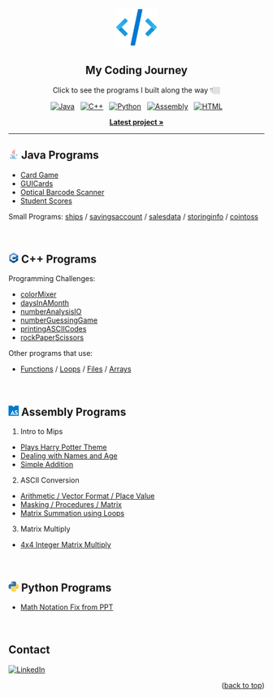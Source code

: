 <!-- Top of README anchor -->
<a name="readme-top"></a>

<!-- PROJECT LOGO -->
<br />
<div align="center">
  <div>
    <img src="icons/logo.png" alt="Logo" width="80" height="80">
  </div>

  <h2 align="center">My Coding Journey</h2>

  <p align="center">
    Click to see the programs I built along the way 👇🏼
  </p>
  
  <div>
    <a href="https://github.com/ow-n/My-Practice-Projects/tree/main/Java"><img src="https://img.shields.io/badge/Java-ED8B00?style=for-the-badge&logo=coffeescript&logoColor=white" alt="Java"></a>
    &nbsp;
    <a href="https://github.com/ow-n/My-Practice-Projects/tree/main/C%2B%2B"><img src="https://img.shields.io/badge/C%2B%2B-00599C?style=for-the-badge&logo=cplusplus&logoColor=#00599C" alt="C++"></a>
    &nbsp;
    <a href="https://github.com/ow-n/My-Practice-Projects/tree/main/Python"><img src="https://img.shields.io/badge/Python-2372b4?style=for-the-badge&logo=python&logoColor=white" alt="Python"></a>
    &nbsp;
    <a href="https://github.com/ow-n/My-Practice-Projects/tree/main/Assembly"><img src="https://img.shields.io/badge/Assembly-654FF0?style=for-the-badge&logo=assemblyscript&logoColor=white" alt="Assembly"></a>
    &nbsp;
    <a href="https://github.com/ow-n/My-Practice-Projects/blob/main/README.md?plain=1"><img src="https://img.shields.io/badge/HTML-E34F26?style=for-the-badge&logo=html5&logoColor=white" alt="HTML"></a>

  </div>
    
  <p align="center">
    <a href="https://github.com/ow-n/My-Practice-Projects/tree/main/Java/Card%20Game"><strong>Latest project »</strong></a>
  </p>
  
</div>


---


## <img src="icons/Java.svg" alt="Java" width="20" height="20"> Java Programs
- [Card Game](https://github.com/ow-n/My-Practice-Projects/tree/main/Java/Card%20Game)
- [GUICards](https://github.com/ow-n/My-Practice-Projects/tree/main/Java/GUICards)
- [Optical Barcode Scanner](https://github.com/ow-n/My-Practice-Projects/tree/main/Java/Optical%20Barcode%20Scanner)
- [Student Scores](https://github.com/ow-n/My-Practice-Projects/tree/main/Java/Student%20Score%20Tracker)

Small Programs: [ships](https://github.com/ow-n/My-Practice-Projects/tree/main/Java/Small%20Programs/src/ships) / [savingsaccount](https://github.com/ow-n/My-Practice-Projects/tree/main/Java/Small%20Programs/src/savingsaccount) / [salesdata](https://github.com/ow-n/My-Practice-Projects/tree/main/Java/Small%20Programs/src/salesdata) / [storinginfo](https://github.com/ow-n/My-Practice-Projects/tree/main/Java/Small%20Programs/src/personalinfo) / [cointoss](https://github.com/ow-n/My-Practice-Projects/tree/main/Java/Small%20Programs/src/cointoss)
<br><br><br>


## <img src="icons/C++.png" alt="C++" width="20" height="20"> C++ Programs
Programming Challenges:
- [colorMixer](https://github.com/ow-n/My-Practice-Projects/blob/main/C%2B%2B/Programming%20Challenges/colorMixer.cpp)
- [daysInAMonth](https://github.com/ow-n/My-Practice-Projects/blob/main/C%2B%2B/Programming%20Challenges/daysInAMonth.cpp)
- [numberAnalysisIO](https://github.com/ow-n/My-Practice-Projects/blob/main/C%2B%2B/Programming%20Challenges/numberAnalysisIO.cpp)
- [numberGuessingGame](https://github.com/ow-n/My-Practice-Projects/blob/main/C%2B%2B/Programming%20Challenges/numberGuessingGame.cpp)
- [printingASCIICodes](https://github.com/ow-n/My-Practice-Projects/blob/main/C%2B%2B/Programming%20Challenges/printingASCIICodes.cpp)
- [rockPaperScissors](https://github.com/ow-n/My-Practice-Projects/blob/main/C%2B%2B/Programming%20Challenges/rockPaperScissors.cpp)

Other programs that use:
- [Functions](https://github.com/ow-n/My-Practice-Projects/blob/main/C%2B%2B/Functions/scope.cpp) / [Loops](https://github.com/ow-n/My-Practice-Projects/blob/main/C%2B%2B/Loops%20%26%20Files/nested.cpp) / [Files](https://github.com/ow-n/My-Practice-Projects/blob/main/C%2B%2B/Loops%20%26%20Files/nested.cpp) / [Arrays](https://github.com/ow-n/My-Practice-Projects/blob/main/C%2B%2B/Arrays/student.cpp)
<br><br><br>


## <img src="icons/AssemblyScript.png" alt="Assembly" width="20" height="20"> Assembly Programs
1) Intro to Mips
- [Plays Harry Potter Theme](https://github.com/ow-n/My-Practice-Projects/blob/main/Assembly/Plays%20Song%20-%20Harry%20Potter%20Theme.asm)
- [Dealing with Names and Age](https://github.com/ow-n/My-Practice-Projects/blob/main/Assembly/Dealing%20with%20Names%20and%20Age.asm)
- [Simple Addition](https://github.com/ow-n/My-Practice-Projects/blob/main/Assembly/Simple%20Addition.asm)
2) ASCII Conversion
- [Arithmetic / Vector Format / Place Value](https://github.com/ow-n/My-Practice-Projects/blob/main/Assembly/ASCII%20Conversion%20Arithmetic.asm)
- [Masking / Procedures / Matrix](https://github.com/ow-n/My-Practice-Projects/blob/main/Assembly/ASCII%20Conversion%20Masking.asm)
- [Matrix Summation using Loops](https://github.com/ow-n/My-Practice-Projects/blob/main/Assembly/Loop%20to%20Sum%20Matrix.asm)
3) Matrix Multiply
- [4x4 Integer Matrix Multiply](https://github.com/ow-n/My-Practice-Projects/blob/main/Assembly/4x4%20Integer%20Matrix%20Multiply.asm)
<br><br><br>


## <img src="icons/Python.png" alt="Python" width="20" height="20"> Python Programs
- [Math Notation Fix from PPT](https://github.com/ow-n/My-Practice-Projects/blob/main/Python/Math%20PPT%20to%20MD%20Translate/Discrete%20Notation%20Change.py)
<br><br><br>




<!-- CONTACT -->
## Contact
[![LinkedIn][linkedin-shield]][linkedin-url]
<p align="right">(<a href="#readme-top">back to top</a>)</p>    <!Back To Top>



<!-- MARKDOWN LINKS & IMAGES -->
<!-- https://www.markdownguide.org/basic-syntax/#reference-style-links -->
[forks-shield]: https://img.shields.io/github/forks/ow-n/Practice-Projects.svg?style=for-the-badge
[forks-url]: https://github.com/ow-n/Practice-Projects/network/members
[stars-shield]: https://img.shields.io/github/stars/ow-n/Practice-Projects.svg?style=for-the-badge
[stars-url]: https://github.com/ow-n/Practice-Projects/stargazers
[issues-shield]: https://img.shields.io/github/issues/ow-n/Practice-Projects.svg?style=for-the-badge
[issues-url]: https://github.com/ow-n/Practice-Projects/issues
[license-shield]: https://img.shields.io/github/license/ow-n/Practice-Projects.svg?style=for-the-badge
[license-url]: https://github.com/ow-n/Practice-Projects/blob/master/LICENSE.txt
[linkedin-shield]: https://img.shields.io/badge/LinkedIn-%230077B5.svg?style=for-the-badge&logo=linkedin&logoColor=white
[linkedin-url]: https://www.linkedin.com/in/owenman/

[Java.link]: https://github.com/ow-n/Practice-Projects/tree/main/Java
[Java]: https://img.shields.io/badge/Java-ED8B00?style=for-the-badge&logo=java&logoColor=white
[Cplusplus.link]: https://github.com/ow-n/Practice-Projects/tree/main/C%2B%2B
[Cplusplus]: https://img.shields.io/badge/C%2B%2B-00599C?style=for-the-badge&logo=cplusplus&logoColor=white
[Assembly.link]: https://github.com/ow-n/Practice-Projects/tree/main/Assembly
[Assembly]: https://img.shields.io/badge/Assembly-654FF0?style=for-the-badge&logo=generic&logoColor=white
[HTML5.link]: https://github.com/ow-n/Practice-Projects
[HTML5]: https://img.shields.io/badge/HTML5-E34F26?style=for-the-badge&logo=html5&logoColor=white